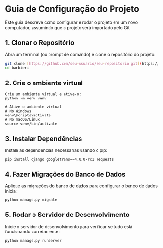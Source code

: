 # Guia de Configuração do Projeto

Este guia descreve como configurar e rodar o projeto em um novo computador, assumindo que o projeto será importado pelo Git.

## 1. Clonar o Repositório

Abra um terminal (ou prompt de comando) e clone o repositório do projeto:

```bash
git clone [https://github.com/seu-usuario/seu-repositorio.git](https://github.com/LiporaceM/barbieri)
cd barbieri
```
## 2. Crie o ambiente virtual
```
Crie um ambiente virtual e ative-o:
python -m venv venv
```
```
# Ative o ambiente virtual
# No Windows
venv\Scripts\activate
# No macOS/Linux
source venv/bin/activate
```
## 3. Instalar Dependências
Instale as dependências necessárias usando o pip:
```
pip install django googletrans==4.0.0-rc1 requests
```
## 4. Fazer Migrações do Banco de Dados
Aplique as migrações do banco de dados para configurar o banco de dados inicial:
```
python manage.py migrate
```
## 5. Rodar o Servidor de Desenvolvimento
Inicie o servidor de desenvolvimento para verificar se tudo está funcionando corretamente:
```
python manage.py runserver
```
